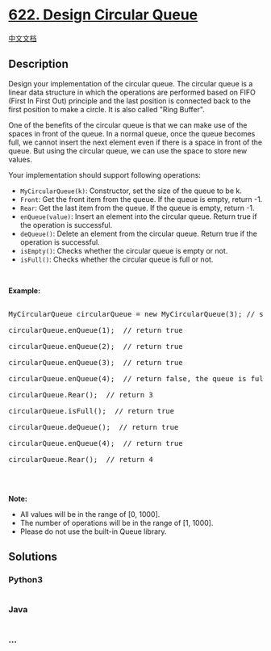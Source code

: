 # [622. Design Circular Queue](https://leetcode.com/problems/design-circular-queue)

[中文文档](/solution/0600-0699/0622.Design%20Circular%20Queue/README.md)

## Description

<p>Design your implementation of the circular queue. The circular queue is a linear data structure in which the operations are performed based on FIFO (First In First Out) principle and the last position is connected back to the first position to make a circle. It is also called &quot;Ring Buffer&quot;.</p>

<p>One of the benefits of the circular queue is that we can make use of the spaces in front of the queue. In a normal queue, once the queue becomes full, we cannot insert the next element even if there is a space in front of the queue. But using the circular queue, we can use the space to store new values.</p>

<p>Your implementation should support following operations:</p>

<ul>
    <li><code>MyCircularQueue(k)</code>: Constructor, set the size of the queue to be k.</li>
    <li><code>Front</code>: Get the front item from the queue. If the queue is empty, return -1.</li>
    <li><code>Rear</code>: Get the last item from the queue. If the queue is empty, return -1.</li>
    <li><code>enQueue(value)</code>: Insert an element into the circular queue. Return true if the operation is successful.</li>
    <li><code>deQueue()</code>: Delete an element from the circular queue. Return true if the operation is successful.</li>
    <li><code>isEmpty()</code>: Checks whether the circular queue is empty or not.</li>
    <li><code>isFull()</code>: Checks whether the circular queue is full or not.</li>
</ul>

<p>&nbsp;</p>

<p><strong>Example:</strong></p>

<pre>

MyCircularQueue circularQueue = new MyCircularQueue(3); // set the size to be 3

circularQueue.enQueue(1); &nbsp;// return true

circularQueue.enQueue(2); &nbsp;// return true

circularQueue.enQueue(3); &nbsp;// return true

circularQueue.enQueue(4); &nbsp;// return false, the queue is full

circularQueue.Rear(); &nbsp;// return 3

circularQueue.isFull(); &nbsp;// return true

circularQueue.deQueue(); &nbsp;// return true

circularQueue.enQueue(4); &nbsp;// return true

circularQueue.Rear(); &nbsp;// return 4

</pre>

&nbsp;

<p><strong>Note:</strong></p>

<ul>
    <li>All values will be in the range of [0, 1000].</li>
    <li>The number of operations will be in the range of&nbsp;[1, 1000].</li>
    <li>Please do not use the built-in Queue library.</li>
</ul>

## Solutions

<!-- tabs:start -->

### **Python3**

```python

```

### **Java**

```java

```

### **...**

```

```

<!-- tabs:end -->
